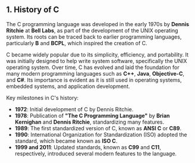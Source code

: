 
## 1. **History of C**

The C programming language was developed in the early 1970s by **Dennis Ritchie** at **Bell Labs**, as part of the development of the UNIX operating system. Its roots can be traced back to earlier programming languages, particularly **B** and **BCPL**, which inspired the creation of C.

C became widely popular due to its simplicity, efficiency, and portability. It was initially designed to help write system software, specifically the UNIX operating system. Over time, C has evolved and laid the foundation for many modern programming languages such as **C++**, **Java**, **Objective-C**, and **C#**. Its importance is evident as it is still used in operating systems, embedded systems, and application development.

Key milestones in C's history:
- **1972**: Initial development of C by Dennis Ritchie.
- **1978**: Publication of **"The C Programming Language"** by **Brian Kernighan** and **Dennis Ritchie**, standardizing many features.
- **1989**: The first standardized version of C, known as **ANSI C** or **C89**.
- **1990**: International Organization for Standardization (ISO) adopted the standard, which became known as **ISO C**.
- **1999 and 2011**: Updated standards, known as **C99** and **C11**, respectively, introduced several modern features to the language.



